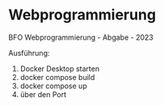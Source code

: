 # Webprogrammierung
BFO Webprogrammierung - Abgabe - 2023

Ausführung: 
1. Docker Desktop starten
2. docker compose build 
3. docker compose up
4. über den Port 